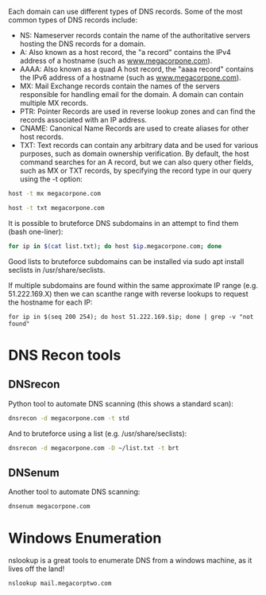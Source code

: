 Each domain can use different types of DNS records. Some of the most common types of DNS records include:
* NS: Nameserver records contain the name of the authoritative servers hosting the DNS records for a domain.
* A: Also known as a host record, the "a record" contains the IPv4 address of a hostname (such as www.megacorpone.com).
* AAAA: Also known as a quad A host record, the "aaaa record" contains the IPv6 address of a hostname (such as www.megacorpone.com).
* MX: Mail Exchange records contain the names of the servers responsible for handling email for the domain. A domain can contain multiple MX records.
* PTR: Pointer Records are used in reverse lookup zones and can find the records associated with an IP address.
* CNAME: Canonical Name Records are used to create aliases for other host records.
* TXT: Text records can contain any arbitrary data and be used for various purposes, such as domain ownership verification.
By default, the host command searches for an A record, but we can also query other fields, such as MX or TXT records, by specifying the record type in our query using the -t option:
```bash
host -t mx megacorpone.com
```
```bash
host -t txt megacorpone.com
```
It is possible to bruteforce DNS subdomains in an attempt to find them (bash one-liner):
```bash
for ip in $(cat list.txt); do host $ip.megacorpone.com; done
```
Good lists to bruteforce subdomains can be installed via sudo apt install seclists in /usr/share/seclists.

If multiple subdomains are found within the same approximate IP range (e.g. 51.222.169.X) then we can scanthe range with reverse lookups to request the hostname for each IP:
```
for ip in $(seq 200 254); do host 51.222.169.$ip; done | grep -v "not found"
```
# DNS Recon tools
## DNSrecon
Python tool to automate DNS scanning (this shows a standard scan):
```bash
dnsrecon -d megacorpone.com -t std
```
And to bruteforce using a list (e.g. /usr/share/seclists):
```bash
dnsrecon -d megacorpone.com -D ~/list.txt -t brt
```
## DNSenum
Another tool to automate DNS scanning:
```bash
dnsenum megacorpone.com
```
# Windows Enumeration
nslookup is a great tools to enumerate DNS from a windows machine, as it lives off the land!
```batch
nslookup mail.megacorptwo.com
```
